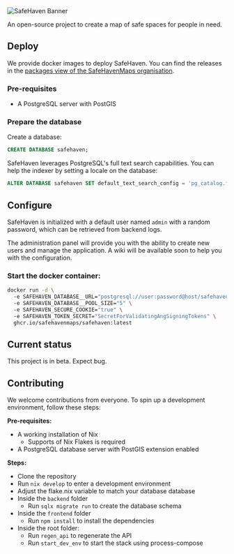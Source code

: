 <img src=".github/assets/banner.webp" alt="SafeHaven Banner"/>

An open-source project to create a map of safe spaces for people in need.

## Deploy

We provide docker images to deploy SafeHaven. You can find the releases in the 
[packages view of the SafeHavenMaps organisation](https://github.com/SafeHavenMaps/safehaven/pkgs/container/safehaven).

### Pre-requisites

- A PostgreSQL server with PostGIS

### Prepare the database

Create a database:

```sql
CREATE DATABASE safehaven;
```

SafeHaven leverages PostgreSQL's full text search capabilities. You can help the indexer by setting a locale on the database:

```sql
ALTER DATABASE safehaven SET default_text_search_config = 'pg_catalog.french';
```

## Configure

SafeHaven is initialized with a default user named `admin` with a random password, which can be retrieved from backend logs.

The administration panel will provide you with the ability to create new users and manage the application. A wiki will be available soon to help you with the configuration.

### Start the docker container:

```bash
docker run -d \ 
  -e SAFEHAVEN_DATABASE__URL="postgresql://user:password@host/safehaven" \  # Set the database path
  -e SAFEHAVEN_DATABASE__POOL_SIZE="5" \                                    # Set the number of connections to the database
  -e SAFEHAVEN_SECURE_COOKIE="true" \                                       # Activate if you have a reverse proxy with HTTPS.
  -e SAFEHAVEN_TOKEN_SECRET="SecretForValidatingAngSigningTokens" \         # Set a secret that will be used to sign sessions
  ghcr.io/safehavenmaps/safehaven:latest                                    # Change latest to the latest version, check the releases
```

## Current status

This project is in beta. Expect bug.

## Contributing

We welcome contributions from everyone. To spin up a development environment, follow these steps:

**Pre-requisites:**

- A working installation of Nix
  - Supports of Nix Flakes is required
- A PostgreSQL database server with PostGIS extension enabled

**Steps:**

- Clone the repository
- Run `nix develop` to enter a development environment
- Adjust the flake.nix variable to match your database database
- Inside the `backend` folder
  - Run `sqlx migrate run` to create the database schema
- Inside the `frontend` folder
  - Run `npm install` to install the dependencies
- Inside the root folder:
  - Run `regen_api` to regenerate the API
  - Run `start_dev_env` to start the stack using process-compose
